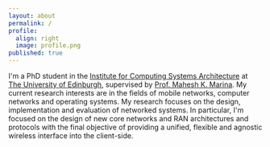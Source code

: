 ```yaml
---
layout: about
permalink: /
profile:
  align: right
  image: profile.png
published: true
---
```


I'm a PhD student in the [Institute for Computing Systems Architecture](https://web.inf.ed.ac.uk/icsa) at [The University of Edinburgh](https://www.ed.ac.uk/), supervised by [Prof. Mahesh K. Marina](https://homepages.inf.ed.ac.uk/mmarina/). My current research interests are in the fields of mobile networks, computer networks and operating systems. My research focuses on the design, implementation and evaluation of networked systems. In particular, I'm focused on the design of new core networks and RAN architectures and protocols with the final objective of providing a unified, flexible and agnostic wireless interface into the client-side.
